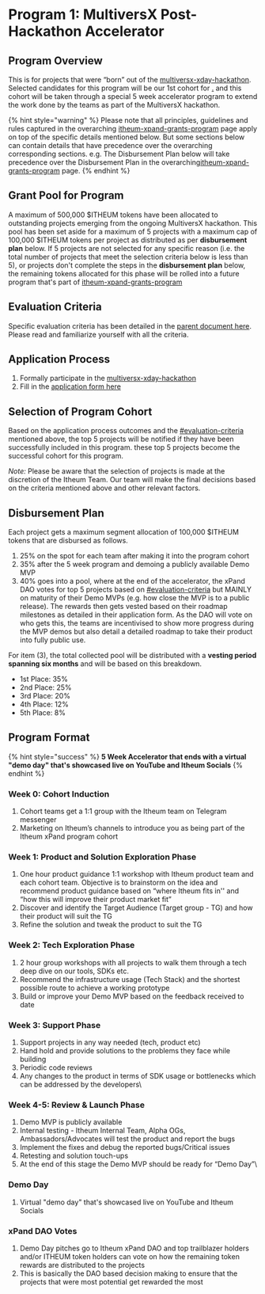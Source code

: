 # Program 1: MultiversX Post-Hackathon Accelerator

## **Program Overview**

This is for projects that were “born” out of the [multiversx-xday-hackathon](../../../hackathons-and-dev-challenges/multiversx-xday-hackathon/ "mention"). Selected candidates for this program will be our 1st cohort for [.](./ "mention") and this cohort will be taken through a special 5 week accelerator program to extend the work done by the teams as part of the MultiversX hackathon.&#x20;

{% hint style="warning" %}
Please note that all principles, guidelines and rules captured in the overarching [itheum-xpand-grants-program](itheum-xpand-grants-program/ "mention") page apply on top of the specific details mentioned below.  But some sections below can contain details that have precedence over the overarching corresponding sections. e.g. The Disbursement Plan below will take precedence over the Disbursement Plan in the overarching[itheum-xpand-grants-program](itheum-xpand-grants-program/ "mention") page.
{% endhint %}

## **Grant Pool for Program**

A maximum of 500,000 $ITHEUM tokens have been allocated to outstanding projects emerging from the ongoing MultiversX hackathon. This pool has been set aside for a maximum of 5 projects with a maximum cap of 100,000 $ITHEUM tokens per project as distributed as per **disbursement plan** below. If 5 projects are not selected for any specific reason (i.e. the total number of projects that meet the selection criteria below is less than 5), or projects don't complete the steps in the **disbursement plan** below, the remaining tokens allocated for this phase will be rolled into a future program that's part of [itheum-xpand-grants-program](itheum-xpand-grants-program/ "mention")



## **Evaluation Criteria**

Specific evaluation criteria has been detailed in the [parent document here](https://docs.itheum.io/product-docs/protocol/governance/xpand-dao/itheum-xpand-grants-program#evaluation-criteria). Please read and familiarize yourself with all the criteria.



## **Application Process**

1. Formally participate in the [multiversx-xday-hackathon](../../../hackathons-and-dev-challenges/multiversx-xday-hackathon/ "mention")
2. Fill in the [application form here](https://forms.gle/fm4krS2zxKWcKVsc9)



## **Selection of Program Cohort**

Based on the application process outcomes and the [#evaluation-criteria](program-1-multiversx-post-hackathon-accelerator.md#evaluation-criteria "mention") mentioned above, the top 5 projects will be notified if they have been successfully included in this program. these top 5 projects become the successful cohort for this program.

_Note:_ Please be aware that the selection of projects is made at the discretion of the Itheum Team. Our team will make the final decisions based on the criteria mentioned above and other relevant factors.



## Disbursement Plan

Each project gets a maximum segment allocation of 100,000 $ITHEUM tokens that are disbursed as follows.

1. 25% on the spot for each team after making it into the program cohort
2. 35% after the 5 week program and demoing a publicly available Demo MVP
3. 40% goes into a pool, where at the end of the accelerator, the xPand DAO votes for top 5 projects based on [#evaluation-criteria](program-1-multiversx-post-hackathon-accelerator.md#evaluation-criteria "mention") but MAINLY on maturity of their Demo MVPs (e.g. how close the MVP is to a public release). The rewards then gets vested based on their roadmap milestones as detailed in their application form.  As the DAO will vote on who gets this, the teams are incentivised to show more progress during the MVP demos but also detail a detailed roadmap to take their product into fully public use.&#x20;

For item (3),  the total collected pool will be distributed with a **vesting period spanning six months** and will be based on this breakdown.

* 1st Place: 35%
* 2nd Place: 25%
* 3rd Place: 20%
* 4th Place: 12%
* 5th Place: 8%

## Program Format

{% hint style="success" %}
**5 Week Accelerator that ends with a virtual "demo day" that's showcased live on YouTube and Itheum Socials**
{% endhint %}



### Week 0: Cohort Induction

1. Cohort teams get a 1:1 group with the Itheum team on Telegram messenger
2. Marketing on Itheum’s channels to introduce you as being part of the Itheum xPand program cohort



### Week 1: Product and Solution Exploration Phase

1. One hour product guidance 1:1 workshop with Itheum product team and each cohort team. Objective is to brainstorm on the idea and recommend product guidance based on “where Itheum fits in'' and “how this will improve their product market fit”
2. Discover and identify the Target Audience (Target group - TG) and how their product will suit the TG
3. Refine the solution and tweak the product to suit the TG



### Week 2: Tech Exploration Phase

1. 2 hour group workshops with all projects to walk them through a tech deep dive on our tools, SDKs etc.
2. Recommend the infrastructure usage (Tech Stack) and the shortest possible route to achieve a working prototype
3. Build or improve your Demo MVP based on the feedback received to date



### Week 3: Support Phase&#x20;

1. Support projects in any way needed (tech, product etc)
2. Hand hold and provide solutions to the problems they face while building
3. Periodic code reviews
4. Any changes to the product in terms of SDK usage or bottlenecks which can be addressed by the developers\


### Week 4-5: Review & Launch Phase

1. Demo MVP is publicly available
2. Internal testing - Itheum Internal Team, Alpha OGs, Ambassadors/Advocates will test the product and report the bugs
3. Implement the fixes and debug the reported bugs/Critical issues
4. Retesting and solution touch-ups
5. At the end of this stage the Demo MVP should be ready for “Demo Day”\


### Demo Day

1. Virtual "demo day" that's showcased live on YouTube and Itheum Socials



### xPand DAO Votes

1. Demo Day pitches go to Itheum xPand DAO and top trailblazer holders and/or ITHEUM token holders can vote on how the remaining token rewards are distributed to the projects
2. This is basically the DAO based decision making to ensure that the projects that were most potential get rewarded the most
